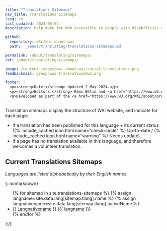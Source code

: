 ```yaml
---
title: "Translations Sitemaps"
nav_title: Translations Sitemaps
lang: en
last_updated: 2024-05-02
description: Help make the Web accessible to people with disabilities around the world. We appreciate your contributions to translating W3C WAI accessibility resources.

github:
  repository: w3c/wai-about-wai
  path: '_about/translating/translations-sitemaps.md'

permalink: /about/translating/sitemaps/
ref: /about/translating/sitemaps/

image: /content-images/wai-about-wai/social-translations.png
feedbackmail: group-wai-translations@w3.org

footer: |
  <p><strong>Date:</strong> Updated 2 May 2024.</p>
  <p><strong>Editors:</strong> Rémi Bétin and <a href="https://www.w3.org/People/Shawn/">Shawn Lawton Henry</a>.</p>
  <p>Developed as part of the <a href="https://www.w3.org/WAI/about/projects/wai-coop/">WAI-CooP project</a>, co-funded by the European Commission.</p>
---
```


Translation sitemaps display the structure of WAI website, and indicate for each page:
- If a translation has been published for this language + its current status ({% include_cached icon.html name="check-circle" %} Up-to-date / {% include_cached icon.html name="warning" %} Needs update).
- If a page has no translation available in this language, and therefore welcomes a volunteer translation.

## Current Translations Sitemaps

_Languages are listed alphabetically by their English names._

{::nomarkdown}
<ul>
  {% for sitemap in site.translations-sitemaps %}
    {% assign langname=site.data.lang[sitemap.tlang].name %}
    {% assign langnativename=site.data.lang[sitemap.tlang].nativeName %}
    <li><a href="{{ sitemap.permalink | relative_url }}"><span lang="sitemap.tlang" style="text-transform: capitalize;">{{ langnativename }}</span> ({{ langname }})</a></li>
  {% endfor %}
</ul>
{:/}